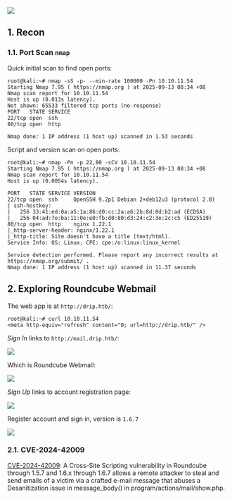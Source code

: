 ![](https://github.com/user-attachments/assets/8278069b-610a-4c6d-a7b6-101029e255af)

## 1. Recon

### 1.1. Port Scan `nmap`

Quick initial scan to find open ports:

```console
root@kali:~# nmap -sS -p- --min-rate 100000 -Pn 10.10.11.54
Starting Nmap 7.95 ( https://nmap.org ) at 2025-09-13 08:34 +08
Nmap scan report for 10.10.11.54
Host is up (0.013s latency).
Not shown: 65533 filtered tcp ports (no-response)
PORT   STATE SERVICE
22/tcp open  ssh
80/tcp open  http

Nmap done: 1 IP address (1 host up) scanned in 1.53 seconds
```

Script and version scan on open ports:

```console
root@kali:~# nmap -Pn -p 22,80 -sCV 10.10.11.54
Starting Nmap 7.95 ( https://nmap.org ) at 2025-09-13 08:34 +08
Nmap scan report for 10.10.11.54
Host is up (0.0054s latency).

PORT   STATE SERVICE VERSION
22/tcp open  ssh     OpenSSH 9.2p1 Debian 2+deb12u3 (protocol 2.0)
| ssh-hostkey:
|   256 33:41:ed:0a:a5:1a:86:d0:cc:2a:a6:2b:8d:8d:b2:ad (ECDSA)
|_  256 04:ad:7e:ba:11:0e:e0:fb:d0:80:d3:24:c2:3e:2c:c5 (ED25519)
80/tcp open  http    nginx 1.22.1
|_http-server-header: nginx/1.22.1
|_http-title: Site doesn't have a title (text/html).
Service Info: OS: Linux; CPE: cpe:/o:linux:linux_kernel

Service detection performed. Please report any incorrect results at https://nmap.org/submit/ .
Nmap done: 1 IP address (1 host up) scanned in 11.37 seconds
```

## 2. Exploring Roundcube Webmail

The web app is at `http://drip.htb/`:

```console
root@kali:~# curl 10.10.11.54
<meta http-equiv="refresh" content="0; url=http://drip.htb/" />
```

_Sign In_ links to `http://mail.drip.htb/`:

![](https://github.com/user-attachments/assets/4ee1c489-f446-4668-b63f-547648e37102)

Which is Roundcube Webmail:

![](https://github.com/user-attachments/assets/56f7f86b-5c0c-4bbb-a5fd-da7e6cb9c0ab)

_Sign Up_ links to account registration page:

![](https://github.com/user-attachments/assets/f36f0c12-8848-4a6e-b2bb-c50bee487843)

Register account and sign in, version is `1.6.7`

![](https://github.com/user-attachments/assets/192c3faf-5147-419c-8c68-34acc4bb756c)

### 2.1. CVE-2024-42009

[CVE-2024-42009](https://github.com/advisories/GHSA-j43g-prf4-578j): A Cross-Site Scripting vulnerability in Roundcube through 1.5.7 and 1.6.x through 1.6.7 allows a remote attacker to steal and send emails of a victim via a crafted e-mail message that abuses a Desanitization issue in message_body() in program/actions/mail/show.php.
